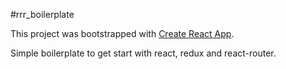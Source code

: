 #rrr_boilerplate

This project was bootstrapped with [Create React App](https://github.com/facebook/create-react-app).

Simple boilerplate to get start with react, redux and react-router.
